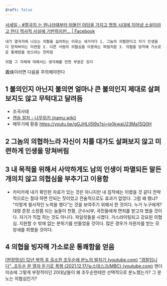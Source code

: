 ```yaml
---
draft: false
---
```

[서세일 - #열국지 는 원나라때부터 떠돌던 야담을 가지고 명청 시대에 지어낸 소설이라고 한다 역사적 사실에 기반하지만... | Facebook](https://www.facebook.com/reddiana/posts/7526089164090872?ref=embed_post)
```ad-facebook
내가 열국지에 나오는 의협을 싫어하는 이유는 세가지다 1. 그놈의 의협한다고 자기 인생을 다 망쳐버리는 미련함 2. 다른 사람의 의협심을 이용하는 파렴치함 3. 의협을 빙자해 가소로운 통쾌함을 얻으려는 천박함

의협 그 자체에 대해서는 생각해볼 만한 부분은 있다
```

義俠이라면 다음을 주의해야한다
## 1 **불의인지 아닌지** 불의면 얼마나 큰 불의인지 제대로 살펴보지도 않고 **무턱대고** 달려듬
- 조국사태
- [캔슬 컬처 - 나무위키 (namu.wiki)](https://namu.wiki/w/%EC%BA%94%EC%8A%AC%20%EC%BB%AC%EC%B2%98)
- 메뚜기떼 황충 https://youtu.be/gGJHLiI5l9s?si=jo0kwaU23Ma1SQ0H
## 2 그놈의 의협하느라 자신이 **치를 대가**도 살펴보지 않고 **미련하게** 인생을 망쳐버림

## 3 내 목적을 위해서 **사악하게도** 남의 인생이 파멸되든 말든 개의치 않고 의협심을 부추기고 **이용**함
- 카미카제
  내가 확인한 자료가 있는 것은 아니지만 내 짐작에는 이랬을 것 같다
  전략적으로는 절대 하면 안되는 짓이었고 전술적으로도 효과가 없었다. 그럼 왜 했냐? "이렇게 필사적인 노력을 했다"는 것을 보여주기 위해서 한 것이다. 누가 누구에게? 대령 준장 소장쯤 되는 놈들이 천황, 군수뇌부, 국민들에게 면죄를 받고자 했을 것이다.
  자기가 직접 하는 것도 아니다. 파일럿들을 시켰다. 가스라이팅되고 강요된 의협심. 지원할 수 밖에 없는 분위기를 만들었을 것이다. 많은 경우가 자원자를 받는 모양새를 취했을 것이다.

## 4 의협을 **빙자**해 **가소로운** 통쾌함을 얻음
[[현장영상] 12년 복역 후 출소한 조두순에 분노의 발차기 (youtube.com)](https://www.youtube.com/watch?v=WaX8YYM5TA0)
["경찰입니다"‥조두순 문 열자 둔기로 폭행 (2021.12.17/뉴스데스크/MBC) (youtube.com)](https://www.youtube.com/watch?v=NYsADWnoa6s)
젠더이슈에 그렇게 부정적이던 20대남들이 왜 조두순한테만 선택적으로 분노했는가?
그 분노는 의협심인가?
